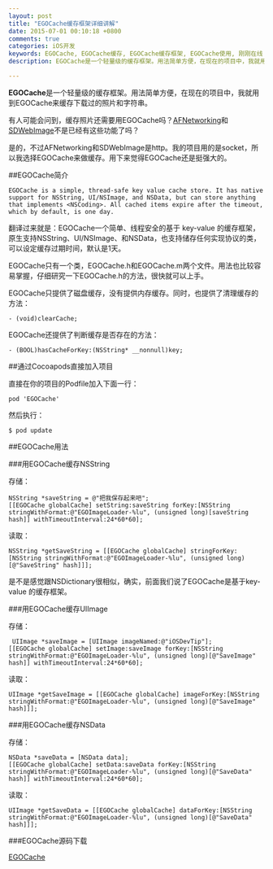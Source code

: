 ```yaml
---
layout: post
title: "EGOCache缓存框架详细讲解"
date: 2015-07-01 00:10:18 +0800
comments: true
categories: iOS开发
keywords: EGOCache, EGOCache缓存, EGOCache缓存框架, EGOCache使用, 刚刚在线
description: EGOCache是一个轻量级的缓存框架。用法简单方便，在现在的项目中，我就用到EGOCache来缓存下载过的照片和字符串。有人可能会问到，缓存照片还需要用EGOCache吗？AFNetworking和SDWebImage不是已经有这些功能了吗？

---
```


**EGOCache**是一个轻量级的缓存框架。用法简单方便，在现在的项目中，我就用到EGOCache来缓存下载过的照片和字符串。

有人可能会问到，缓存照片还需要用EGOCache吗？[AFNetworking](http://www.superqq.com/blog/2014/11/07/ioswang-luo-bian-cheng-zhi-afnetworkingshi-yong/)和[SDWebImage](http://www.superqq.com/blog/2015/06/09/sdwebimagejia-zai-tu-pian-huan-cun-tu-pian/)不是已经有这些功能了吗？

是的，不过AFNetworking和SDWebImage是http。我的项目用的是socket，所以我选择EGOCache来做缓存。用下来觉得EGOCache还是挺强大的。

##EGOCache简介

	EGOCache is a simple, thread-safe key value cache store. It has native support for NSString, UI/NSImage, and NSData, but can store anything that implements <NSCoding>. All cached items expire after the timeout, which by default, is one day.
	
翻译过来就是：EGOCache一个简单、线程安全的基于 key-value 的缓存框架，原生支持NSString、UI/NSImage、和NSData，也支持储存任何实现<NSCoding>协议的类，可以设定缓存过期时间，默认是1天。

EGOCache只有一个类，EGOCache.h和EGOCache.m两个文件。用法也比较容易掌握，仔细研究一下EGOCache.h的方法，很快就可以上手。

EGOCache只提供了磁盘缓存，没有提供内存缓存。同时，也提供了清理缓存的方法：

	- (void)clearCache;

EGOCache还提供了判断缓存是否存在的方法：

	- (BOOL)hasCacheForKey:(NSString* __nonnull)key;

##通过Cocoapods直接加入项目

直接在你的项目的Podfile加入下面一行：
	
	pod 'EGOCache'
	 
然后执行：

	$ pod update
	


##EGOCache用法

###用EGOCache缓存NSString

存储：
	
	NSString *saveString = @"把我保存起来吧";
    [[EGOCache globalCache] setString:saveString forKey:[NSString stringWithFormat:@"EGOImageLoader-%lu", (unsigned long)[saveString hash]] withTimeoutInterval:24*60*60];
    
读取：

	NSString *getSaveString = [[EGOCache globalCache] stringForKey:[NSString stringWithFormat:@"EGOImageLoader-%lu", (unsigned long)[@"SaveString" hash]]];

是不是感觉跟NSDictionary很相似，确实，前面我们说了EGOCache是基于key-value 的缓存框架。

###用EGOCache缓存UIImage
 
存储：

	 UIImage *saveImage = [UIImage imageNamed:@"iOSDevTip"];
    [[EGOCache globalCache] setImage:saveImage forKey:[NSString stringWithFormat:@"EGOImageLoader-%lu", (unsigned long)[@"SaveImage" hash]] withTimeoutInterval:24*60*60];
    
读取：

	UIImage *getSaveImage = [[EGOCache globalCache] imageForKey:[NSString stringWithFormat:@"EGOImageLoader-%lu", (unsigned long)[@"SaveImage" hash]]];

###用EGOCache缓存NSData

存储：

	NSData *saveData = [NSData data];
    [[EGOCache globalCache] setData:saveData forKey:[NSString stringWithFormat:@"EGOImageLoader-%lu", (unsigned long)[@"SaveData" hash]] withTimeoutInterval:24*60*60];

读取：

    UIImage *getSaveData = [[EGOCache globalCache] dataForKey:[NSString stringWithFormat:@"EGOImageLoader-%lu", (unsigned long)[@"SaveData" hash]]];

###EGOCache源码下载

[EGOCache](https://github.com/enormego/EGOCache)